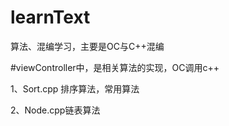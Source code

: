 # learnText
算法、混编学习，主要是OC与C++混编

#viewController中，是相关算法的实现，OC调用c++


1、Sort.cpp 排序算法，常用算法

2、Node.cpp链表算法


